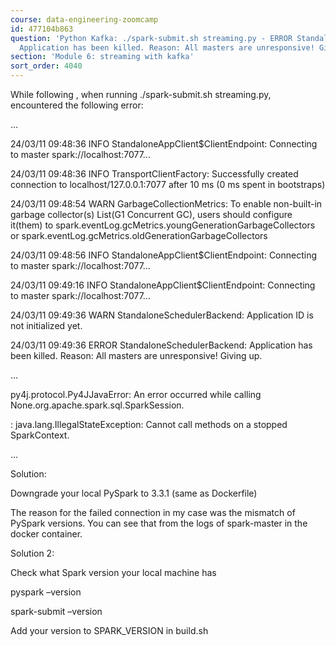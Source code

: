 ```yaml
---
course: data-engineering-zoomcamp
id: 477104b863
question: 'Python Kafka: ./spark-submit.sh streaming.py - ERROR StandaloneSchedulerBackend:
  Application has been killed. Reason: All masters are unresponsive! Giving up.'
section: 'Module 6: streaming with kafka'
sort_order: 4040
---
```


While following  , when running ./spark-submit.sh streaming.py, encountered the following error:

…

24/03/11 09:48:36 INFO StandaloneAppClient$ClientEndpoint: Connecting to master spark://localhost:7077...

24/03/11 09:48:36 INFO TransportClientFactory: Successfully created connection to localhost/127.0.0.1:7077 after 10 ms (0 ms spent in bootstraps)

24/03/11 09:48:54 WARN GarbageCollectionMetrics: To enable non-built-in garbage collector(s) List(G1 Concurrent GC), users should configure it(them) to spark.eventLog.gcMetrics.youngGenerationGarbageCollectors or spark.eventLog.gcMetrics.oldGenerationGarbageCollectors

24/03/11 09:48:56 INFO StandaloneAppClient$ClientEndpoint: Connecting to master spark://localhost:7077…

24/03/11 09:49:16 INFO StandaloneAppClient$ClientEndpoint: Connecting to master spark://localhost:7077...

24/03/11 09:49:36 WARN StandaloneSchedulerBackend: Application ID is not initialized yet.

24/03/11 09:49:36 ERROR StandaloneSchedulerBackend: Application has been killed. Reason: All masters are unresponsive! Giving up.

…

py4j.protocol.Py4JJavaError: An error occurred while calling None.org.apache.spark.sql.SparkSession.

: java.lang.IllegalStateException: Cannot call methods on a stopped SparkContext.

…

Solution:

Downgrade your local PySpark to 3.3.1 (same as Dockerfile)

The reason for the failed connection in my case was the mismatch of PySpark versions. You can see that from the logs of spark-master in the docker container.

Solution 2:

Check what Spark version your local machine has

pyspark –version

spark-submit –version

Add your version to SPARK_VERSION in build.sh

